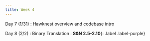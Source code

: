 ```yaml
---
title: Week 4
---
```


Day 7 (1/31)
: Hawknest overview and codebase intro

Day 8 (2/2)
: Binary Translation
  : **S&N 2.5-2.10**{: .label .label-purple}

